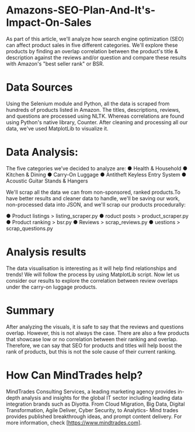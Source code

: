 # Amazons-SEO-Plan-And-It's-Impact-On-Sales
As part of this article, we'll analyze how search engine optimization (SEO) can affect product sales in five different categories. We'll explore these products by finding an overlap correlation between the product's title &amp; description against the reviews and/or question and compare these results with Amazon's "best seller rank" or BSR.
# Data Sources
Using the Selenium module and Python, all the data is scraped from hundreds of products listed in Amazon. The titles, descriptions, reviews, and questions are processed using NLTK. Whereas correlations are found using Python's native library, Counter. After cleaning and processing all our data, we've used MatplotLib to visualize it.

# Data Analysis:
 The five categories we’ve decided to analyze are:
●              Health & Household
●              Kitchen & Dining
●              Carry-On Luggage
●              Antitheft Keyless Entry System
●              Acoustic Guitar Stands & Hangers

We'll scrap all the data we can from non-sponsored, ranked products.To have better results and cleaner data to handle, we'll be saving our work, non-processed data into JSON, and we'll scrap our products procedurally:

●              Product listings > listing_scraper.py
●              roduct posts > product_scraper.py
●              Product ranking > bsr.py
●              Reviews > scrap_reviews.py
●              uestions > scrap_questions.py

# Analysis results
The data visualisation is interesting as it will help find relationships and trends! We will follow the process by using MatplotLib script. Now let us consider our results to explore the correlation between review overlaps under the carry-on luggage products. 

# Summary
After analyzing the visuals, it is safe to say that the reviews and questions overlap. However, this is not always the case. There are also a few products that showcase low or no correlation between their ranking and overlap. Therefore, we can say that SEO for products and titles will help boost the rank of products, but this is not the sole cause of their current ranking.

# How Can MindTrades help?
MindTrades Consulting Services, a leading marketing agency provides in-depth analysis and insights for the global IT sector including leading data integration brands such as Diyotta. From Cloud Migration, Big Data, Digital Transformation, Agile Deliver, Cyber Security, to Analytics- Mind trades provides published breakthrough ideas, and prompt content delivery. For more information, check [https://www.mindtrades.com].

